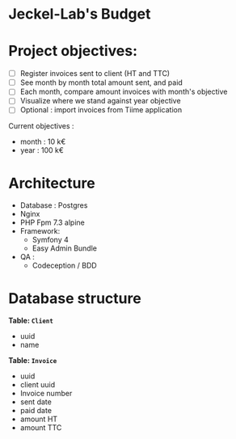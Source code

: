 # Jeckel-Lab's Budget

# Project objectives:

- [ ] Register invoices sent to client (HT and TTC)
- [ ] See month by month total amount sent, and paid
- [ ] Each month, compare amount invoices with month's objective
- [ ] Visualize where we stand against year objective
- [ ] Optional : import invoices from Tiime application

Current objectives :
- month : 10 k€
- year : 100 k€

# Architecture

- Database : Postgres
- Nginx
- PHP Fpm 7.3 alpine
- Framework:
    - Symfony 4
    - Easy Admin Bundle
- QA :
    - Codeception / BDD
    
# Database structure


**Table: `Client`**
- uuid
- name

**Table: `Invoice`**
- uuid
- client uuid
- Invoice number
- sent date
- paid date
- amount HT
- amount TTC
